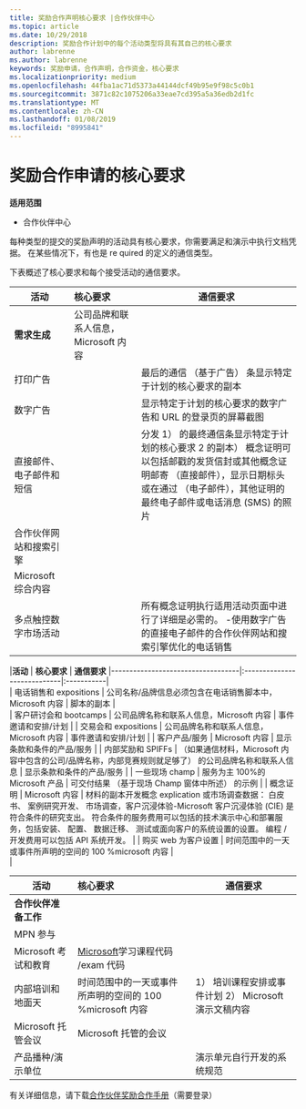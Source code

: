 ```yaml
---
title: 奖励合作声明核心要求 |合作伙伴中心
ms.topic: article
ms.date: 10/29/2018
description: 奖励合作计划中的每个活动类型将具有其自己的核心要求
author: labrenne
ms.author: labrenne
keywords: 奖励申请，合作声明，合作资金，核心要求
ms.localizationpriority: medium
ms.openlocfilehash: 44fba1ac71d5373a44144dcf49b95e9f98c5c0b1
ms.sourcegitcommit: 3871c82c1075206a33eae7cd395a5a36edb2d1fc
ms.translationtype: MT
ms.contentlocale: zh-CN
ms.lasthandoff: 01/08/2019
ms.locfileid: "8995841"
---
```

# <a name="core-requirements-for-incentives-co-op-claims"></a>奖励合作申请的核心要求

**适用范围**

- 合作伙伴中心

每种类型的提交的奖励声明的活动具有核心要求，你需要满足和演示中执行文档凭据。 在某些情况下，有也是 re quired 的定义的通信类型。

下表概述了核心要求和每个接受活动的通信要求。 

|**活动**   |**核心要求**   |**通信要求**|
|--------------------------------------|:---------------------------------|---------|
|**需求生成**      |公司品牌和联系人信息，Microsoft 内容    |         |
|打印广告 |                 |最后的通信 （基于广告） 条显示特定于计划的核心要求的副本|
|数字广告|            |显示特定于计划的核心要求的数字广告和 URL 的登录页的屏幕截图  
|直接邮件、 电子邮件和短信|             |分发 1） 的最终通信条显示特定于计划的核心要求 2 的副本） 概念证明可以包括邮戳的发货信封或其他概念证明邮寄 （直接邮件），显示日期标头或在通过 （电子邮件），其他证明的最终电子邮件或电话消息 (SMS) 的照片|
|合作伙伴网站和搜索引擎|
|Microsoft 综合内容|
|多点触控数字市场活动|     |所有概念证明执行适用活动页面中进行了详细是必需的。  -使用数字广告的直接电子邮件的合作伙伴网站和搜索引擎优化的电话销售

|**活动**           | **核心要求**    | **通信要求**
                                                |-----------------------------------|:----------------------------|:-----------|                                                                                           
|  电话销售和 expositions   | 公司名称/品牌信息必须包含在电话销售脚本中，Microsoft 内容 |    脚本的副本 |                                                                                                                                                                                                                                                                                                                                                                                                                                                                                                                                                                               
| 客户研讨会和 bootcamps  | 公司品牌名称和联系人信息，Microsoft 内容                                                                                                           |                                                                                                                                                                                                                                            事件邀请和安排/计划                                                                                                                                                                                                                                            |
|    交易会和 expositions    | 公司品牌名称和联系人信息，Microsoft 内容                                                                                                           |                                                                                                                                                                                                                                            事件邀请和安排/计划                                                                                                                                                                                                                                            |
|         客户产品/服务          | Microsoft 内容                                                                                                                                                       |                                                                                                                                                                                                                                           显示条款和条件的产品/服务                                                                                                                                                                                                                                            |
|  内部奖励和 SPIFFs  | （如果通信材料，Microsoft 内容中包含的公司/品牌名称，内部竞赛规则就足够了） 的公司品牌名称和联系人信息 |                                                                                                                                                                                                                                           显示条款和条件的产品/服务                                                                                                                                                                                                                                            |
|          一些现场 champ           | 服务为主 100%的 Microsoft 产品                                                                                                                    |                                                                                                                                                                                                                       可交付结果 （基于现场 Champ 窗体中所述） 的示例                                                                                                                                                                                                                       |
|         概念证明         | Microsoft 内容                                                                                                                                                       | 材料的副本开发概念 explication 或市场调查数据： 白皮书、 案例研究开发、 市场调查，客户沉浸体验-Microsoft 客户沉浸体验 (CIE) 是符合条件的研究支出。 符合条件的服务费用可以包括的技术演示中心和部署服务，包括安装、 配置、 数据迁移、 测试或面向客户的系统设置的设置。 编程 / 开发费用可以包括 API 系统开发。 |
| 购买 web 为客户设置 | 时间范围中的一天或事件所声明的空间的 100 %microsoft 内容                                                                                                |                                                                                                          
                                                                                                                                                            |

|           **活动**           | **核心要求**                                                                  |                    **通信要求**                     |
|----------------------------------|:---------------------------------------------------------------------------------------|------------------------------------------------------------------------|
|      **合作伙伴准备工作**       |                                                                                        |                                                                        |
|        MPN 参与         |                                                                                        |                                                                        |
|   Microsoft 考试和教育    | [Microsoft](https://partner.microsoft.com/training)学习课程代码 /exam 代码 |                                                                        |
| 内部培训和地面天 | 时间范围中的一天或事件所声明的空间的 100 %microsoft 内容               | 1） 培训课程安排或事件计划 2） Microsoft 演示文稿内容 |
|   Microsoft 托管会议   | Microsoft 托管的会议                                                           |                                                                        |
|    产品播种/演示单位    |                                                                                        |          演示单元自行开发的系统规范          |

 有关详细信息，请下载[合作伙伴奖励合作手册](https://assets.microsoft.com/coop-guidebook.pdf)（需要登录）
